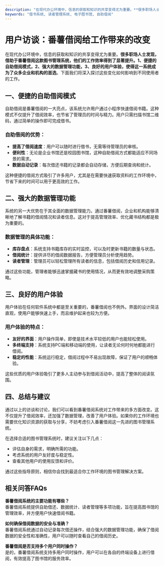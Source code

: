 ```yaml
---
description: "在现代办公环境中，信息的获取和知识的共享变得尤为重要。**很多职场人士发现，借助于番薯借阅这款图书管理系统，他们的工作效率得到了显著提升。1、便捷的自助借阅模式，2、强大的数据管理功能，3、良好的用户体验，使得这一系统成为了众多企业和机构的首选**。下面我们将深入探讨这些变化如何影响到不同使用者的工作。"
keywords: "借书系统, 读者管理系统, 电子图书馆, 自助借阅"
---
```

# 用户访谈：番薯借阅给工作带来的改变

在现代办公环境中，信息的获取和知识的共享变得尤为重要。**很多职场人士发现，借助于番薯借阅这款图书管理系统，他们的工作效率得到了显著提升。1、便捷的自助借阅模式，2、强大的数据管理功能，3、良好的用户体验，使得这一系统成为了众多企业和机构的首选**。下面我们将深入探讨这些变化如何影响到不同使用者的工作。

## 一、便捷的自助借阅模式

自助借阅是番薯借阅的一大亮点，该系统允许用户通过小程序快速借阅书籍。这种模式不仅提升了借阅效率，也节省了管理员的时间与精力。用户只需扫描书馆二维码，通过简单的操作即可完成借书。

### 自助借阅的优势：

- **提高了借阅速度**：用户可以随时进行借书，无需等待管理员的审核。
- **便利性**：无论是企业书馆还是校园图书馆，这种自助借阅方式都能适应不同场景的需求。
- **数据自动记录**：每次借还书籍的记录都会自动存储，方便后期查询和统计。

这种便捷的借阅方式吸引了许多用户，尤其是在需要快速获取资料的工作环境中，节省下来的时间可以用于更高效的工作。

## 二、强大的数据管理功能

系统的另一大优势在于其全面的数据管理能力。通过番薯借阅，企业和机构能够清晰地了解书籍的借阅情况和读者信息。这对于提高管理效率、优化藏书结构都是极为重要的。

### 数据管理的具体功能：

- **库存盘点**：系统支持书籍库存的实时监控，可以及时更新书籍的数量与状态。
- **借阅统计**：提供详尽的借阅数据报告，方便管理员分析使用趋势。
- **读者管理**：管理员可以轻松管理所有读者的信息，包括借阅历史和信用记录。

通过这些功能，管理者能够迅速掌握藏书的使用情况，从而更有效地调整采购策略。

## 三、良好的用户体验

用户体验在任何软件系统中都是至关重要的，番薯借阅也不例外。界面的设计简洁直观，使用户能够快速上手，而且维护起来也较为方便。

### 用户体验的特点：

- **友好的界面**：用户操作简单，即使是技术水平较低的用户也能轻松使用。
- **多终端支持**：系统支持PC端和移动端的使用，让读者无论何时何地都能进行借阅。
- **稳定的性能**：系统运行稳定，借阅过程中不易出现故障，保证了用户的顺畅体验。

这些优质的用户体验吸引了更多人主动参与到借阅活动中，提高了整体的阅读氛围。

## 四、总结与建议

通过以上的访谈和讨论，我们可以看到番薯借阅系统对工作带来的多方面改变。这不仅提升了借阅效率，还加强了数据管理，改善了用户体验。如果你的工作环境也需要优化知识资源的获取与分享，不妨考虑引入番薯借阅这一先进的图书管理系统。

在选择合适的图书管理系统时，建议关注以下几点：

- 评估自身的需求，明确所需的功能。
- 考虑系统的用户友好度与稳定性。
- 查看其他用户的使用反馈和评价。

通过这些指导原则，相信你会找到最适合你工作环境的图书管理解决方案。

## 相关问答FAQs

**番薯借阅系统的主要功能有哪些？**  
番薯借阅系统提供自助借还、数据统计、读者管理等多项功能，旨在提高图书馆的管理效率，并方便用户快速借阅书籍。

**如何确保借阅数据的安全与准确？**  
番薯借阅系统通过自动记录每次借还操作，结合强大的数据管理功能，确保了借阅数据的安全性和准确性，用户可以随时查看自己的借阅历史。

**番薯借阅是否支持多个用户同时操作？**  
是的，番薯借阅系统支持多用户同时操作，用户可以在各自的终端设备上进行借阅，有效提高了图书馆的服务效率。
